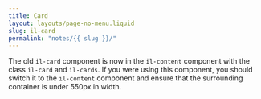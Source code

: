 ```yaml
---
title: Card
layout: layouts/page-no-menu.liquid
slug: il-card
permalink: "notes/{{ slug }}/"
---
```

The old `il-card` component is now in the `il-content` component with the class `il-card` and `il-cards`. If you were using this component, you should switch it to the `il-content` component and ensure that the surrounding container is under 550px in width. 